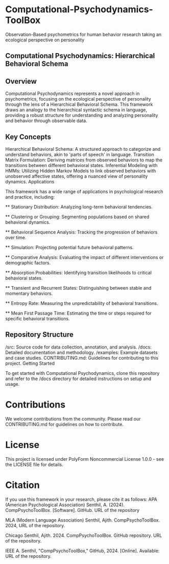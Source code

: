 # Computational-Psychodynamics-ToolBox
Observation-Based psychometrics for human behavior research taking an ecological perspective on personality

## Computational Psychodynamics: Hierarchical Behavioral Schema

## Overview

Computational Psychodynamics represents a novel approach in psychometrics, focusing on the ecological perspective of personality through the lens of a Hierarchical Behavioral Schema. This framework draws an analogy to the hierarchical syntactic schema in language, providing a robust structure for understanding and analyzing personality and behavior through observable data.

## Key Concepts

Hierarchical Behavioral Schema: A structured approach to categorize and understand behaviors, akin to 'parts of speech' in language.
Transition Matrix Formulation: Deriving matrices from observed behaviors to map the transitions between different behavioral states.
Inferential Modeling with HMMs: Utilizing Hidden Markov Models to link observed behaviors with unobserved affective states, offering a nuanced view of personality dynamics.
Applications

This framework has a wide range of applications in psychological research and practice, including:

** Stationary Distribution: Analyzing long-term behavioral tendencies.

** Clustering or Grouping: Segmenting populations based on shared behavioral dynamics.

** Behavioral Sequence Analysis: Tracking the progression of behaviors over time.

** Simulation: Projecting potential future behavioral patterns.

** Comparative Analysis: Evaluating the impact of different interventions or demographic factors.

** Absorption Probabilities: Identifying transition likelihoods to critical behavioral states.

** Transient and Recurrent States: Distinguishing between stable and momentary behaviors.

** Entropy Rate: Measuring the unpredictability of behavioral transitions.

** Mean First Passage Time: Estimating the time or steps required for specific behavioral transitions.

## Repository Structure

/src: Source code for data collection, annotation, and analysis.
/docs: Detailed documentation and methodology.
/examples: Example datasets and case studies.
CONTRIBUTING.md: Guidelines for contributing to this project.
Getting Started

To get started with Computational Psychodynamics, clone this repository and refer to the /docs directory for detailed instructions on setup and usage.

# Contributions

We welcome contributions from the community. Please read our CONTRIBUTING.md for guidelines on how to contribute.

# License

This project is licensed under PolyForm Noncommercial License 1.0.0 - see the LICENSE file for details.

# Citation

If you use this framework in your research, please cite it as follows:
APA (American Psychological Association)
Senthil, A. (2024). CompPsychoToolBox. [Software]. GitHub. URL of the repository

MLA (Modern Language Association)
Senthil, Ajith. CompPsychoToolBox. 2024, URL of the repository.

Chicago
Senthil, Ajith. 2024. CompPsychoToolBox. GitHub repository. URL of the repository.

IEEE
A. Senthil, "CompPsychoToolBox," GitHub, 2024. [Online]. Available: URL of the repository.
